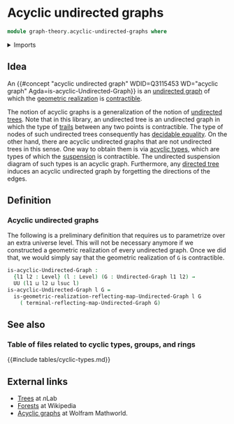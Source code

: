 # Acyclic undirected graphs

```agda
module graph-theory.acyclic-undirected-graphs where
```

<details><summary>Imports</summary>

```agda
open import foundation.universe-levels

open import graph-theory.geometric-realizations-undirected-graphs
open import graph-theory.reflecting-maps-undirected-graphs
open import graph-theory.undirected-graphs
```

</details>

## Idea

An
{{#concept "acyclic undirected graph" WDID=Q3115453 WD="acyclic graph" Agda=is-acyclic-Undirected-Graph}}
is an [undirected graph](graph-theory.undirected-graphs.md) of which the
[geometric realization](graph-theory.geometric-realizations-undirected-graphs.md)
is [contractible](foundation-core.contractible-types.md).

The notion of acyclic graphs is a generalization of the notion of
[undirected trees](trees.undirected-trees.md). Note that in this library, an
undirected tree is an undirected graph in which the type of
[trails](graph-theory.trails-undirected-graphs.md) between any two points is
contractible. The type of nodes of such undirected trees consequently has
[decidable equality](foundation.decidable-equality.md). On the other hand, there
are acyclic undirected graphs that are not undirected trees in this sense. One
way to obtain them is via
[acyclic types](synthetic-homotopy-theory.acyclic-types.md), which are types of
which the [suspension](synthetic-homotopy-theory.suspensions-of-types.md) is
contractible. The undirected suspension diagram of such types is an acyclic
graph. Furthermore, any [directed tree](trees.directed-trees.md) induces an
acyclic undirected graph by forgetting the directions of the edges.

## Definition

### Acyclic undirected graphs

The following is a preliminary definition that requires us to parametrize over
an extra universe level. This will not be necessary anymore if we constructed a
geometric realization of every undirected graph. Once we did that, we would
simply say that the geometric realization of `G` is contractible.

```agda
is-acyclic-Undirected-Graph :
  {l1 l2 : Level} (l : Level) (G : Undirected-Graph l1 l2) →
  UU (l1 ⊔ l2 ⊔ lsuc l)
is-acyclic-Undirected-Graph l G =
  is-geometric-realization-reflecting-map-Undirected-Graph l G
    ( terminal-reflecting-map-Undirected-Graph G)
```

## See also

### Table of files related to cyclic types, groups, and rings

{{#include tables/cyclic-types.md}}

## External links

- [Trees](https://ncatlab.org/nlab/show/tree) at $n$Lab
- [Forests](<https://en.wikipedia.org/wiki/Tree_(graph_theory)#Forest>) at
  Wikipedia
- [Acyclic graphs](https://mathworld.wolfram.com/AcyclicGraph.html) at Wolfram
  Mathworld.
